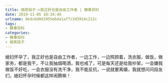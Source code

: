 ```yaml
---
title: 搞笑段子->我正好也是自由工作者 | 糗事百科
date: 2019-11-05 18:34:49
urlname: 0edc6d0d3955eb4a1af7c3d3914c212c
tags: 
- 糗事百科
categories:
- 糗事百科
- 搞笑段子
---
```

媳妇怀孕了，我正好也是自由工作者，一边工作，一边照顾着，洗衣服，做饭，做家务，都是我干，不让我抽烟喝酒，我也戒了，可是每天还是给我吵架，一会嫌我做饭不好吃，一会衣服没有洗干净，我不能反抗，一说就要离婚，我就想问问段友们，媳妇怀孕时候都这样闹腾嘛！


